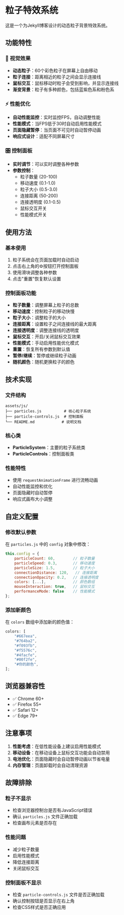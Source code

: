 # 粒子特效系统

这是一个为Jekyll博客设计的动态粒子背景特效系统。

## 功能特性

### 🎨 视觉效果

- **动态粒子**：60个彩色粒子在屏幕上自由移动
- **粒子连接**：距离相近的粒子之间会显示连接线
- **鼠标交互**：鼠标移动时粒子会受到影响，并显示连接线
- **渐变背景**：粒子有多种颜色，包括蓝紫色系和粉色系

### ⚡ 性能优化

- **自动性能监控**：实时监控FPS，自动调整性能
- **性能模式**：当FPS低于30时自动启用性能模式
- **页面隐藏暂停**：当页面不可见时自动暂停动画
- **响应式设计**：适配不同屏幕尺寸

### 🎛️ 控制面板

- **实时调节**：可以实时调整各种参数
- **参数控制**：
  - 粒子数量 (20-100)
  - 移动速度 (0.1-1.0)
  - 粒子大小 (0.5-3.0)
  - 连接距离 (50-200)
  - 连接透明度 (0.1-0.5)
  - 鼠标交互开关
  - 性能模式开关

## 使用方法

### 基本使用

1. 粒子系统会在页面加载时自动启动
2. 点击右上角的⚙️按钮打开控制面板
3. 使用滑块调整各种参数
4. 点击"重置"恢复默认设置

### 控制面板功能

- **粒子数量**：调整屏幕上粒子的总数
- **移动速度**：控制粒子的移动快慢
- **粒子大小**：调整粒子的大小
- **连接距离**：设置粒子之间连接线的最大距离
- **连接透明度**：调整连接线的透明度
- **鼠标交互**：开启/关闭鼠标交互效果
- **性能模式**：手动启用性能优化模式
- **重置**：恢复所有参数到默认值
- **暂停/继续**：暂停或继续粒子动画
- **随机颜色**：随机更换粒子的颜色

## 技术实现

### 文件结构

```
assets/js/
├── particles.js          # 核心粒子系统
├── particle-controls.js  # 控制面板
└── README.md            # 说明文档
```

### 核心类

- **ParticleSystem**：主要的粒子系统类
- **ParticleControls**：控制面板类

### 性能特性

- 使用 `requestAnimationFrame` 进行流畅动画
- 自动性能监控和优化
- 页面隐藏时自动暂停
- 响应式画布大小调整

## 自定义配置

### 修改默认参数

在 `particles.js` 中的 `config` 对象中修改：

```javascript
this.config = {
    particleCount: 60,        // 粒子数量
    particleSpeed: 0.3,       // 移动速度
    particleSize: 1.5,        // 粒子大小
    connectionDistance: 120,   // 连接距离
    connectionOpacity: 0.2,   // 连接透明度
    colors: [...],            // 颜色数组
    mouseInteraction: true,   // 鼠标交互
    performanceMode: false    // 性能模式
};
```

### 添加新颜色

在 `colors` 数组中添加新的颜色值：

```javascript
colors: [
    "#667eea",
    "#764ba2",
    "#f093fb",
    "#f5576c",
    "#4facfe",
    "#00f2fe",
    "#你的颜色",
];
```

## 浏览器兼容性

- ✅ Chrome 60+
- ✅ Firefox 55+
- ✅ Safari 12+
- ✅ Edge 79+

## 注意事项

1. **性能考虑**：在低性能设备上建议启用性能模式
2. **移动设备**：在移动设备上鼠标交互功能会自动禁用
3. **电池优化**：页面隐藏时会自动暂停动画以节省电量
4. **内存管理**：页面卸载时会自动清理资源

## 故障排除

### 粒子不显示

- 检查浏览器控制台是否有JavaScript错误
- 确认 `particles.js` 文件正确加载
- 检查画布元素是否存在

### 性能问题

- 减少粒子数量
- 启用性能模式
- 降低连接距离
- 关闭鼠标交互

### 控制面板不显示

- 检查 `particle-controls.js` 文件是否正确加载
- 确认控制按钮是否显示在右上角
- 检查CSS样式是否正确应用
